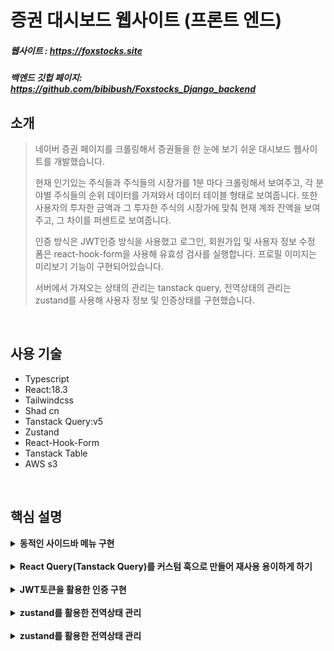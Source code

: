 # 증권 대시보드 웹사이트 (프론트 엔드)
##### 웹사이트 : https://foxstocks.site
##### 백엔드 깃헙 페이지: https://github.com/bibibush/Foxstocks_Django_backend

## 소개
> 네이버 증권 페이지를 크롤링해서 증권들을 한 눈에 보기 쉬운 대시보드 웹사이트를 개발했습니다.
>
> 현재 인기있는 주식들과 주식들의 시장가를 1분 마다 크롤링해서 보여주고, 각 분야별 주식들의 순위 데이터를 가져와서 데이터 테이블 형태로 보여줍니다.
> 또한 사용자의 투자한 금액과 그 투자한 주식의 시장가에 맞춰 현재 계좌 잔액을 보여주고, 그 차이를 퍼센트로 보여줍니다.
>
> 인증 방식은 JWT인증 방식을 사용했고 로그인, 회원가입 및 사용자 정보 수정 폼은 react-hook-form을 사용해 유효성 검사를 실행합니다.
> 프로필 이미지는 미리보기 기능이 구현되어있습니다.
>
> 서버에서 가져오는 상태의 관리는 tanstack query, 전역상태의 관리는 zustand를 사용해 사용자 정보 및 인증상태를 구현했습니다.

<br />

## 사용 기술
- Typescript
- React:18.3
- Tailwindcss
- Shad cn
- Tanstack Query:v5
- Zustand
- React-Hook-Form
- Tanstack Table
- AWS s3

<br />

## 핵심 설명
<details>
  <summary><b>동적인 사이드바 메뉴 구현</b></summary>

  메뉴를 클릭하면 효과가 강조되고 해당되는 경로로 이동하는 메뉴 리스트를 만드는 것은 어려운 일은 아니지만, 메뉴를 클릭하지 않고도 url의 경로에 따라 메뉴의 효과를 강조시킬 수 있도록 하고 싶었습니다.<br />
  그러므로 현재 url의 경로를 알 수있는 react-router-dom의 useLocation을 사용했고 useLocation의 pathname을 인자로 받아 현재 경로가 메뉴에 할당된 경로와 일치한지를 알 수 있도록 커스텀 메뉴 훅을 만들었습니다.
  ```typescript
  export default function useMenuList({ pathName }: { pathName: string }) {
  const menuList = [
    {
      id: 1,
      menuName: "Dashboard",
      icon: <DashboardIcon color="#84828A" />,
      isActive: pathName === "/",
      to: "/",
    },
    {
      id: 2,
      menuName: "buy-sell",
      icon: <WalletIcon color="#84828A" />,
      isActive: pathName === "/buy-sell",
      to: "/buy-sell",
    },
    {
      id: 3,
      menuName: "Contact",
      icon: <IoMail color="#84828A" size={24} />,
      isActive: pathName === "/contact",
      to: "/contact",
    },
  ];

  return {
    menuList,
  };
}
```
메뉴 리스트를 그대로 반환해도 되지만 메뉴 리스트가 아닌 다른 값들(예를 들어, totalCount 등) 을 반환할 여지를 남겨두어 메뉴 리스트를 담은 객체를 반환했습니다.

훅의 사용은,
```typescript
  const { menuList } = useMenuList({ pathName: location.pathname });
```
이렇게 구현해서 동적인 효과를 가지는 메뉴리스트를 구현했습니다.
</details>

<br />

<details>
  <summary><b>React Query(Tanstack Query)를 커스텀 훅으로 만들어 재사용 용이하게 하기</b></summary>

  react query를 사용해서 서버에서 받아오는 데이터를 유용하게 관리할 수 있었습니다. 특히, 데이터를 가져오는 로딩상태인지, 캐싱을 사용할 것인지, 데이터를 리패칭하는 중 이전의 데이터를 계속 보여줄지, 몇 초 마다 리패치할 것인지 등 서버 상태를   관리하는데 있어서 최고의 도구라고 생각합니다.
  <br />
  
  이 react query를 커스텀 훅으로 사용하면 재사용하기 용이할 뿐만 아니라 한 커스텀 훅이 서버의 무슨 데이터를 가져오는지 더욱 명확하게 알 수 있습니다. 그래서 저는 react query를 사용할 때 항상 커스텀 훅으로 만들어서 사용합니다.
  <br />
  한 예시를 보여드리겠습니다.
  ```typescript
  interface GetStocksResponse {
  data: Array<Stock>;
  invests: Array<Invested>;
}

interface GetStocksParams {
  userId: number | null;
}

export default function useGetStocks(
  params: GetStocksParams,
  options?: Omit<UseQueryOptions<GetStocksResponse>, "queryKey">
) {
  const results = useQuery<GetStocksResponse>({
    queryKey: ["stocks", params.userId],
    queryFn: () => getStocksAPI(params),
    ...options,
  });

  return {
    ...results,
    data: results.data?.data,
    invests: results.data?.invests,
  };
}
  ```
크롤링한 주식 정보들을 가져오고 1분 마다 업데이트하는 로직을 위해 useGetStocks라는 훅을 만들었습니다.<br />
useGetStocks는 userId라는 프로퍼티가 있는 객체를 인자로 받고, useQuery의 옵션들을 옵셔널한 매개변수로 받습니다. 여기서 타입스크립트의 Omit을 사용해서 UseQueryOptions타입의 queryKey속성을 제거해 주지 않으면 queryKey 중복 에러가 발생합니다.
<br />

매개변수로 받은 유저의 id를 쿼리키에 추가하여 유저의 id가 바뀔때 마다 리패치가 되도록 구현했습니다.
<br />
쿼리함수로는 응답이 성공적이면 GetStocksResponse타입을 가지는 응답 값을 반환하고 만약 응답에 오류가 생기면 Promise의 reject를 반환하는 함수를 할당했습니다. 그리고 useQuery의 옵션들을 스프레드 형식으로 전해줍니다.
<br />
훅의 반환값으로 각 데이터값, 서버에서 가져온 데이터의 상태를 알려주는 값들을 객체안에 담아 반환했습니다.
<br />
작성된 예시의 훅의 사용은
```typescript
 const {
    data: stocks,
    isLoading,
    invests: investsData,
  } = useGetStocks(
    { userId },
    {
      placeholderData: keepPreviousData,
      refetchInterval: 60 * 1000,
    }
  );
```
이런식으로 사용하면 됩니다.
<br />
이렇게 훅의 이름을 목적에 맞게 명확히 하면 이 훅이 주식들을 가져온다는 것을 쉽게 알 수 있습니다.
또한 훅의 첫번째 인자로 쿼리함수로 전달 될 매개변수들을 작성하고 두번째 인자로는 쿼리 관리에 유용하게 사용되는 옵션들을 작성해서, 이 훅을 재사용하기 쉽게 구현했습니다.
<br />

위 예시의 훅은 유저의 id가 변경될 때마다 또는 1분 마다 쿼리를 리패치 시키고, 쿼리가 리패치될때 이전 데이터를 데이터 패치가 완료되기 전까지 보여줍니다.
<br />
react query를 커스텀 훅으로 사용해서 재사용하기 쉽고 목적을 쉽게 알 수 있게 코드를 구현했습니다.
</details>

<br />

<details>
  <summary><b>JWT토큰을 활용한 인증 구현</b></summary>

  JWT토큰 인증방식을 사용할때 주로 사용되는 accessToken은 로컬스토리지, accessToken이 만료되서 새로운 accessToken을 재요청하는 용도로 사용되는 refreshToken은 react-cookie를 사용해서 구현했습니다.
  <br />
  로그인 방식은 이메일과 비밀번호를 검증하는 방식으로 처리했습니다.
  ```typescript
   const handleSignin = async (data: AuthenticateFormParams) => {
    try {
      const res = await requestAPI({
        url: "/api/users/token/",
        method: "POST",
        data: {
          email: data.userEmail,
          password: data.password,
        },
        withJWT: false,
      });

      cookieService.setCookie("refreshToken", res.data.refresh, {
        maxAge: 60 * 30,
      });
      setAccessToken(res.data.access);
      setUserId(String(res.data.user.id));
      methods.reset();
      onClose();
      toast({
        title: "로그인 성공",
        description: "로그인에 성공했습니다.",
      });
    } catch (e) {
      console.error(e);
      toast({
        variant: "destructive",
        title: "로그인 실패",
        description: e instanceof AxiosError ? e.message : "알 수 없는 에러",
      });
    }
  };
```
로그인 시도 후 실패 시 예외처리 구현은 try catch문을 사용했습니다. 먼저, 로그인 요청을 시도하고 성공했다면 리프레시토큰과 엑세스토큰을 받아옵니다.
<br />
리프레시토큰은 30분 후에 만료되는 쿠키로서 저장합니다. 그리고 엑세스토큰은 setAccessToken이라는 zustand를 사용한 상태변경 메소드를 사용해 전역상태로서 저장합니다.
<br />

그렇게 성공적으로 로그인에 대한 작업이 완료되면 shad cn의 toast를 사용해 로그인 성공 토스트 ui를 보여줍니다.
<br />
만약 로그인 과정중 에러가 발생하면 catch문으로 이동하여 콘솔에러를 띄우고 로그인 실패 토스트 ui를 띄웁니다. 이때, axios에러가 발생한다면, 즉 서버에 POST요청이 실패한다면 서버 측 에러메시지를 띄우고, 그게 아니라면 "알 수 없는 에러"메시지를 출력합니다.
<br />

최상위 컴포넌트에서 useEffect를 사용해 리프레시토큰이 쿠키에 저장이 되어있고, 엑세스토큰이 전역상태로서 처음에 저장 또는 변경될 때마다 로컬저장소에 저장된 엑세스토큰을 만료시키고 새로운 엑세스토큰을 요청하는 로직을 작성합니다.
```typescript
useEffect(() => {
    const refresh = cookieService.getCookie("refreshToken");
    if (!refresh) {
      onSignout();
      return;
    }

    const expireAccessToken = setTimeout(() => {
      tokenService.removeToken(["accessToken"]);
      handleRefresh(refresh);
    }, 1000 * 60 * 10);

    return () => clearTimeout(expireAccessToken);
  }, [accessToken, onSignout, handleRefresh]);
```
이렇게 짧은 주기로 엑세스토큰을 변경해 주면 만약 토큰이 탈취되더라도 토큰이 사용될 수 있는 시간이 짧아 보안에 도움이 됩니다.
<br />
만약 엑세스토큰이 만료가 되었는데 리프레시토큰이 쿠키에 저장되어있지 않다면 즉시 로그아웃을 시킵니다.
<br />

사용자가 페이지를 새로고침하더라도 로컬저장소에 엑세스토큰이 있다면 로그인 상태를 유지합니다.
```typescript
 useEffect(() => {
    const token = tokenService.getToken("accessToken");
    const userId = tokenService.getToken("userId");

    if (!token || !userId) {
      onSignout();
      return;
    }

    setUserId(userId);
    setAccessToken(token);
  }, [setAccessToken, onSignout, setUserId]);
```
만약 엑세스토큰이 로컬저장소에 없다면 즉시 로그아웃을 시킵니다.
<br />

이렇게 저장된 엑세스토큰은 서버와의 통신에서 인증도구로 사용됩니다.
```typescript
export default function requestAPI({
  headers,
  params,
  method,
  url,
  withJWT,
  ...config
}: requestParams) {
  if (withJWT) {
    const token = tokenService.getToken("accessToken");
    if (!token) {
      const error = Object.assign(new Error("Unauthorized"), {
        response: {
          status: 401,
          statusText: "Unauthorized",
        },
      });

      return Promise.reject(error);
    }

    headers = { ...headers, Authorization: `Bearer ${token}` };
  } ...
```
엑세스토큰을 요청 헤더의 Authorization에대한 값으로 넣고 서버와의 통신을 하면 엑세스토큰이 유효하면 성공적으로 응답 값을 보내주고 아니라면 서버 측에서 에러를 출력할 것입니다.
<br />
만약 엑세스토큰이 없는채로 서버와 요청을 하면 클라이언트 측에서 401에러를 반환하도록 했습니다.
<br />

이렇게 JWT인증 방식을 구현해서 클라이언트, 서버 간 통신의 보안을 강화했습니다.
</details>

<br />

<details>
  <summary><b>zustand를 활용한 전역상태 관리</b></summary>

  프론트엔드 프레임워크로서 리엑트를 사용하게   email: data.userEmail,
          password: data.password,
        },
        withJWT: false,
      });

      cookieService.setCookie("refreshToken", res.data.refresh, {
        maxAge: 60 * 30,
      });
      setAccessToken(res.data.access);
      setUserId(String(res.data.user.id));
      methods.reset();
      onClose();
      toast({
        title: "로그인 성공",
        description: "로그인에 성공했습니다.",
      });
    } catch (e) {
      console.error(e);
      toast({
        variant: "destructive",
        title: "로그인 실패",
        description: e instanceof AxiosError ? e.message : "알 수 없는 에러",
      });
    }
  };
```
로그인 시도 후 실패 시 예외처리 구현은 try catch문을 사용했습니다. 먼저, 로그인 요청을 시도하고 성공했다면 리프레시토큰과 엑세스토큰을 받아옵니다.
<br />
리프레시토큰은 30분 후에 만료되는 쿠키로서 저장합니다. 그리고 엑세스토큰은 setAccessToken이라는 zustand를 사용한 상태변경 메소드를 사용해 전역상태로서 저장합니다.
<br />

그렇게 성공적으로 로그인에 대한 작업이 완료되면 shad cn의 toast를 사용해 로그인 성공 토스트 ui를 보여줍니다.
<br />
만약 로그인 과정중 에러가 발생하면 catch문으로 이동하여 콘솔에러를 띄우고 로그인 실패 토스트 ui를 띄웁니다. 이때, axios에러가 발생한다면, 즉 서버에 POST요청이 실패한다면 서버 측 에러메시지를 띄우고, 그게 아니라면 "알 수 없는 에러"메시지를 출력합니다.
<br />

최상위 컴포넌트에서 useEffect를 사용해 리프레시토큰이 쿠키에 저장이 되어있고, 엑세스토큰이 전역상태로서 처음에 저장 또는 변경될 때마다 로컬저장소에 저장된 엑세스토큰을 만료시키고 새로운 엑세스토큰을 요청하는 로직을 작성합니다.
```typescript
useEffect(() => {
    const refresh = cookieService.getCookie("refreshToken");
    if (!refresh) {
      onSignout();
      return;
    }

    const expireAccessToken = setTimeout(() => {
      tokenService.removeToken(["accessToken"]);
      handleRefresh(refresh);
    }, 1000 * 60 * 10);

    return () => clearTimeout(expireAccessToken);
  }, [accessToken, onSignout, handleRefresh]);
```
이렇게 짧은 주기로 엑세스토큰을 변경해 주면 만약 토큰이 탈취되더라도 토큰이 사용될 수 있는 시간이 짧아 보안에 도움이 됩니다.
<br />
만약 엑세스토큰이 만료가 되었는데 리프레시토큰이 쿠키에 저장되어있지 않다면 즉시 로그아웃을 시킵니다.
<br />

사용자가 페이지를 새로고침하더라도 로컬저장소에 엑세스토큰이 있다면 로그인 상태를 유지합니다.
```typescript
 useEffect(() => {
    const token = tokenService.getToken("accessToken");
    const userId = tokenService.getToken("userId");

    if (!token || !userId) {
      onSignout();
      return;
    }

    setUserId(userId);
    setAccessToken(token);
  }, [setAccessToken, onSignout, setUserId]);
```
만약 엑세스토큰이 로컬저장소에 없다면 즉시 로그아웃을 시킵니다.
<br />

이렇게 저장된 엑세스토큰은 서버와의 통신에서 인증도구로 사용됩니다.
```typescript
export default function requestAPI({
  headers,
  params,
  method,
  url,
  withJWT,
  ...config
}: requestParams) {
  if (withJWT) {
    const token = tokenService.getToken("accessToken");
    if (!token) {
      const error = Object.assign(new Error("Unauthorized"), {
        response: {
          status: 401,
          statusText: "Unauthorized",
        },
      });

      return Promise.reject(error);
    }

    headers = { ...headers, Authorization: `Bearer ${token}` };
  } ...
```
엑세스토큰을 요청 헤더의 Authorization에대한 값으로 넣고 서버와의 통신을 하면 엑세스토큰이 유효하면 성공적으로 응답 값을 보내주고 아니라면 서버 측에서 에러를 출력할 것입니다.
<br />
만약 엑세스토큰이 없는채로 서버와 요청을 하면 클라이언트 측에서 401에러를 반환하도록 했습니다.
<br />

이렇게 JWT인증 방식을 구현해서 클라이언트, 서버 간 통신의 보안을 강화했습니다.
</details>

<br />

<details>
  <summary><b>zustand를 활용한 전역상태 관리</b></summary>

  프론트엔드 프레임워크로서 리액트를 사용하게 되면 상태를 다른 컴포넌트와 공유하고 싶을때, 일반적인 방식으로는, 단방향 흐름의 특성상 상위 컴포넌트에서 하위 컴포넌트로 프롭스를 통해 내려줄 수 밖에 없습니다.
  <br />
  컴포넌트의 중첩이 한 두번이면 큰 상관없겠지만, 규모가 큰 프로젝트일 때는 프롭스를 상속시키기 위해 무수히 많은 컴포넌트를 거쳐야하기 때문에 불편함이 있습니다.
  <br />

  그래서 리액트를 사용할때 context API, redux, recoil, zustand 등등 전역상태 도구를 많이 사용합니다.
  <br />
  전의 회사에서는, 리덕스를 사용했었습니다. 저는 당시, 전역상태관리는 context API밖에 몰랐기 때문에 리덕스를 사용하면서 어떤점이 좋았었는지 별로 와닿지 않았습니다.
  <br />
  지금 생각해보면 리덕스는 서버로 부터 데이터를 가져와서 데이터가 성공적으로 가져와졌는지, 데이터를 가져오는데 에러가 발생했는지에 따라 전역상태를 생성 또는 변경하고 이 전역상태를 여러 컴포넌트에서 사용가능하게 하는, 즉 단방향 흐름의 속성    을 가지는 전역상태 툴이여서 대규모 프로젝트에 사용하기 나쁘지 않다는 점이 있는것 같습니다.
  <br />

  그렇다고 해도, 리덕스는 사전작업이 많이 필요하기 때문에 사용하기 번거롭고(특히, 작은 프로젝트에서), 벌써 서버에서 가져오는 데이터관리를 리액트 쿼리를 사용하고 있으면 사용용도가 겹치게 된다는 단점이 있었습니다.
  <br />
  그래서 저는 zustand를 사용했습니다. zustand는 최근 가장 인기있는 전역상태 관리 도구로서 자리매김했고, 리덕스에 비해 사용하기 간편합니다. 또한 서버 측 데이터와 아무 관계가 없기 때문에 리액트 쿼리와 함께 사용하기 좋습니다.
  <br />
  zustand를 사용하기 위해서 store를 작성했습니다.\
  ```typescript
  const initialState: Store = {
  user: {
    id: null,
    isSuperuser: false,
    username: null,
    firstName: null,
    lastName: null,
    email: null,
    isStaff: false,
    dateJoined: null,
    invests: null,
    profileImg: null,
  },
  accessToken: null,
  isSignedIn: false,
  topbarKeyword: "",
};

export const useFoxStore = create<Store & Actions>((set) => ({
  ...initialState,
  setAccessToken: (token) =>
    set(() => {
      tokenService.setToken("accessToken", token);
      return { accessToken: token, isSignedIn: true };
    }),
  onChangeKeyword: (value) =>
    set(() => {
      return { topbarKeyword: value };
    }),
  setUserId: (userId) =>
    set((state) => {
      tokenService.setToken("userId", userId);
      return { user: { ...state.user, id: Number(userId) } };
    }),
  setUser: (user) =>
    set((state) => {
      return { user: { ...user, invests: state.user.invests } };
    }),
  setInvests: (invests) =>
    set((state) => {
      return { user: { ...state.user, invests } };
    }),
  onSignout: () =>
    set(() => {
      cookieService.removeCookie("refreshToken");
      tokenService.removeToken(["accessToken", "userId"]);
      return initialState;
    }),
}));
```
이렇게 하면 zustand의 전역상태와 전역상태변경 메소드를 사용하기 위한 준비가 다 끝났습니다.
<br />
사용 예시로는, 전의 예시에서 사용했던 JWT인증 방식의 엑세스토큰을 전역상태로 저장하는 것을 보여드리겠습니다.
```typescript
const { setAccessToken, setUserId } = useFoxStore((state) => state);

const handleSignin = async (data: AuthenticateFormParams) => {
    try {
      const res = await requestAPI({
        url: "/api/users/token/",
        method: "POST",
        data: {
          email: data.userEmail,
          password: data.password,
        },
        withJWT: false,
      });

      cookieService.setCookie("refreshToken", res.data.refresh, {
        maxAge: 60 * 30,
      });
      setAccessToken(res.data.access);
      setUserId(String(res.data.user.id));
      methods.reset();
      onClose();
      toast({
        title: "로그인 성공",
        description: "로그인에 성공했습니다.",
      });
    } ...
```
로그인 시도를 할때 요청이 성공적으로 완료되면 서버로부터 받은 엑세스토큰을 setAccessToken 전역상태변경 메소드에 인자로 넘겨 전역상태의 변경을 구현합니다.
<br />
이렇게 변경된 전역상태는
```typescript
const { accessToken, setAccessToken, onSignout, setUser, setUserId } =
    useFoxStore((state) => state);

 useEffect(() => {
    const refresh = cookieService.getCookie("refreshToken");
    if (!refresh) {
      onSignout();
      return;
    }

    const expireAccessToken = setTimeout(() => {
      tokenService.removeToken(["accessToken"]);
      handleRefresh(refresh);
    }, 1000 * 60 * 10);

    return () => clearTimeout(expireAccessToken);
  }, [accessToken, onSignout, handleRefresh]);
```
useEffect의 의존성 배열에 넣어 엑세스 토큰이 변경될 때마다 만료되는 시간을 부여하도록 설정할 수 있습니다.
<br />

이렇게 쉽게 전역상태를 관리함으로써 규모가 큰 프로젝트든 작은 프로젝트든 리액트 쿼리와 함께 사용하여 여러 컴포넌트에서 효율적으로 사용할 수 있게 했습니다.
</details>
